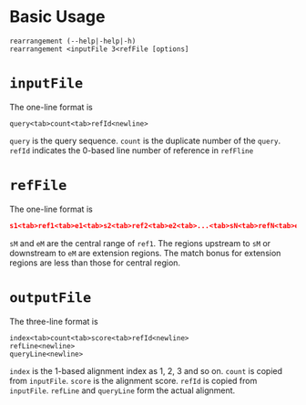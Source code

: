 # Basic Usage
```{bash}
rearrangement (--help|-help|-h)
rearrangement <inputFile 3<refFile [options]
```

# `inputFile`
The one-line format is
```
query<tab>count<tab>refId<newline>
```
`query` is the query sequence. `count` is the duplicate number of the `query`. `refId` indicates the 0-based line number of reference in `refFline`

# `refFile`
The one-line format is
```json
s1<tab>ref1<tab>e1<tab>s2<tab>ref2<tab>e2<tab>...<tab>sN<tab>refN<tab>eN<newline>
```
`sM` and `eM` are the central range of `ref1`. The regions upstream to `sM` or downstream to `eM` are extension regions. The match bonus for extension regions are less than those for central region.

# `outputFile`
The three-line format is
```
index<tab>count<tab>score<tab>refId<newline>
refLine<newline>
queryLine<newline>
```
`index` is the 1-based alignment index as 1, 2, 3 and so on. `count` is copied from `inputFile`. `score` is the alignment score. `refId` is copied from `inputFile`. `refLine` and `queryLine` form the actual alignment.
